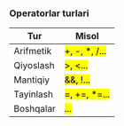 ### Operatorlar turlari
| Tur       | Misol                        |
| --------- | ---------------------------- |
| Arifmetik | <mark>+, -,  *,  /...</mark> |
| Qiyoslash | <mark>>, <...</mark>         |
| Mantiqiy  | <mark>&&, !...</mark>        |
| Tayinlash | <mark>=, +=, *=...</mark>    |
| Boshqalar | <mark>...</mark>             |